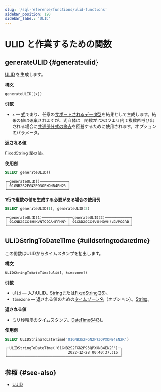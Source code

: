 ```yaml
---
slug: '/sql-reference/functions/ulid-functions'
sidebar_position: 190
sidebar_label: 'ULID'
---
```



# ULID と作業するための関数

## generateULID {#generateulid}

[ULID](https://github.com/ulid/spec) を生成します。

**構文**

``` sql
generateULID([x])
```

**引数**

- `x` — [式](/sql-reference/syntax#expressions)であり、任意の[サポートされるデータ型](/sql-reference/data-types)を結果として生成します。結果の値は破棄されますが、式自体は、関数が1つのクエリ内で複数回呼び出される場合に[共通部分式の除去](/sql-reference/functions/overview#common-subexpression-elimination)を回避するために使用されます。オプションのパラメータ。

**返される値**

[FixedString](../data-types/fixedstring.md) 型の値。

**使用例**

``` sql
SELECT generateULID()
```

``` text
┌─generateULID()─────────────┐
│ 01GNB2S2FGN2P93QPXDNB4EN2R │
└────────────────────────────┘
```

**1行で複数の値を生成する必要がある場合の使用例**

```sql
SELECT generateULID(1), generateULID(2)
```

``` text
┌─generateULID(1)────────────┬─generateULID(2)────────────┐
│ 01GNB2SGG4RHKVNT9ZGA4FFMNP │ 01GNB2SGG4V0HMQVH4VBVPSSRB │
└────────────────────────────┴────────────────────────────┘
```

## ULIDStringToDateTime {#ulidstringtodatetime}

この関数はULIDからタイムスタンプを抽出します。

**構文**

``` sql
ULIDStringToDateTime(ulid[, timezone])
```

**引数**

- `ulid` — 入力ULID。[String](../data-types/string.md)または[FixedString(26)](../data-types/fixedstring.md)。
- `timezone` — 返される値のための[タイムゾーン名](../../operations/server-configuration-parameters/settings.md#timezone)（オプション）。[String](../data-types/string.md)。

**返される値**

- ミリ秒精度のタイムスタンプ。[DateTime64(3)](../data-types/datetime64.md)。

**使用例**

``` sql
SELECT ULIDStringToDateTime('01GNB2S2FGN2P93QPXDNB4EN2R')
```

``` text
┌─ULIDStringToDateTime('01GNB2S2FGN2P93QPXDNB4EN2R')─┐
│                            2022-12-28 00:40:37.616 │
└────────────────────────────────────────────────────┘
```

## 参照 {#see-also}

- [UUID](../../sql-reference/functions/uuid-functions.md)
